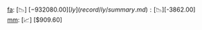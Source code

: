[fa](record/fa/summary.md): [📉] [$-932080.00]  
[ly](record/ly/summary.md): [📉] [$-3862.00]  
[mm](record/mm/summary.md): [📈] [$909.60]  
